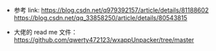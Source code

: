 - 参考 link:
https://blog.csdn.net/q979392157/article/details/81188602
https://blog.csdn.net/qq_33858250/article/details/80543815

- 大佬的 read me 文件：
https://github.com/qwerty472123/wxappUnpacker/tree/master

